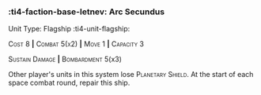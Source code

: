 ### :ti4-faction-base-letnev: **Arc Secundus**

Unit Type: Flagship :ti4-unit-flagship:

<span style="font-variant:small-caps;">Cost 8</span> __|__ <span style="font-variant:small-caps;">Combat 5(x2)</span> __|__ <span style="font-variant:small-caps;">Move 1</span> __|__ <span style="font-variant:small-caps;">Capacity 3</span>

<span style="font-variant:small-caps;">Sustain Damage</span> __|__ <span style="font-variant:small-caps;">Bombardment</span> 5(x3)

Other player's units in this system lose <span style="font-variant:small-caps;">Planetary Shield</span>. At the start of each space combat round, repair this ship.